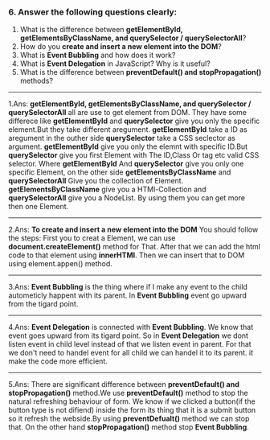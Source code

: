 
### 6. Answer the following questions clearly:
1. What is the difference between **getElementById, getElementsByClassName, and querySelector / querySelectorAll**?
2. How do you **create and insert a new element into the DOM**?
3. What is **Event Bubbling** and how does it work?
4. What is **Event Delegation** in JavaScript? Why is it useful?
5. What is the difference between **preventDefault() and stopPropagation()** methods?

---
1.Ans:
**getElementById, getElementsByClassName, and querySelector / querySelectorAll** all are use to get element from DOM. They have some differece like **getElementById** and **querySelector** give you only the specific element.But they take different aregument. **getElementById** take a ID as aregument in the outher side **querySelector** take a CSS seclector as argument. **getElementById** give you only the elemnt with specific ID.But **querySelector** give you first Element with The ID,Class Or tag etc valid CSS selector. Where **getElementById** And **querySelector** give you only one specific Element, on the other side **getElementsByClassName** and **querySelectorAll** Give you the collection of Element. **getElementsByClassName** give you a HTMl-Collection and **querySelectorAll** give you a NodeList. By using them you can get more then one Element.

---
2.Ans:
**To create and insert a new element into the DOM** You should follow the steps:
First you to creat a Element, we can use **document.createElement()** method for That. 
After that we can add the html code to that element using **innerHTMl**. Then we can insert that to DOM using element.appen() method. 

---
3.Ans: 
**Event Bubbling** is the thing where if I make any event to the child autometicly happent with its parent. In **Event Bubbling** event go upward from the tigard point.

---
4.Ans:
**Event Delegation** is connected with **Event Bubbling**. We know that event goes upward from its tigard point. So in **Event Delegation** we dont listen event in child level instead of that we listen event in parent. For that we don't need to handel event for all child we can handel it to its parent. it make the code more efficient.

---
5.Ans:
There are significant difference between **preventDefault() and stopPropagation()** method.We use **preventDefault()** method to stop the natural refreshing behaviour of form. We know if we clicked a button(if the button type is not difiend) inside the form its thing that it is a submit button so it refresh the webside.By using 
**preventDefualt()** method we can stop that. On the other hand **stopPropagation()** method stop **Event Bubbling**.

